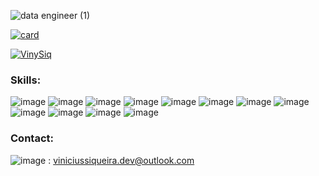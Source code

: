 ![data engineer (1)](https://user-images.githubusercontent.com/97056856/176077383-4555b16d-43ff-4ecc-a005-f4c1dea2b9cb.png)

[![card](https://github-readme-stats.vercel.app/api?username=vinisiq&theme=dark)](https://github.com/anuraghazra/github-readme-stats)

[![VinySiq](https://github-readme-stats.vercel.app/api/top-langs/?username=vinisiq&hide=html&layout=compact&theme=dark)](https://github.com/anuraghazra/github-readme-stats)


### Skills:
![image](https://img.shields.io/badge/Python-14354C?style=for-the-badge&logo=python&logoColor=white) ![image](https://img.shields.io/badge/R-276DC3?style=for-the-badge&logo=r&logoColor=white) ![image](https://img.shields.io/badge/JavaScript-323330?style=for-the-badge&logo=javascript&logoColor=F7DF1E) ![image](https://img.shields.io/badge/Node.js-43853D?style=for-the-badge&logo=node.js&logoColor=white) ![image](https://img.shields.io/badge/Flask-000000?style=for-the-badge&logo=flask&logoColor=white) ![image](https://img.shields.io/badge/MySQL-00000F?style=for-the-badge&logo=mysql&logoColor=white) ![image](https://img.shields.io/badge/MongoDB-4EA94B?style=for-the-badge&logo=mongodb&logoColor=white) ![image](	https://img.shields.io/badge/Redis-D9281A?style=for-the-badge&logo=redis&logoColor=white) ![image](https://img.shields.io/badge/SQLite-07405E?style=for-the-badge&logo=sqlite&logoColor=white) ![image](https://img.shields.io/badge/Amazon_AWS-232F3E?style=for-the-badge&logo=amazon-aws&logoColor=white) ![image](https://img.shields.io/badge/Terraform-7B42BC?style=for-the-badge&logo=terraform&logoColor=white) ![image](https://img.shields.io/badge/Docker-2496ED?style=for-the-badge&logo=docker&logoColor=white)

### Contact:

![image](https://img.shields.io/badge/Microsoft_Outlook-0078D4?style=for-the-badge&logo=microsoft-outlook&logoColor=white)  : viniciussiqueira.dev@outlook.com

<!---
VinySiq/VinySiq is a ✨ special ✨ repository because its `README.md` (this file) appears on your GitHub profile.
You can click the Preview link to take a look at your changes.
--->
